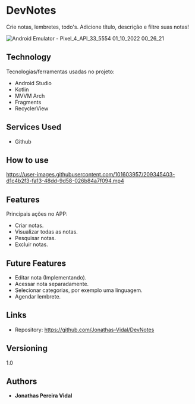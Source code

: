 # DevNotes
Crie notas, lembretes, todo's. Adicione título, descrição e filtre suas notas!

![Android Emulator - Pixel_4_API_33_5554 01_10_2022 00_26_21](https://user-images.githubusercontent.com/101603957/193385694-e42f1ab2-c6a4-4093-abc9-fdca8b757854.png)


## Technology 

Tecnologias/ferramentas usadas no projeto:

* Android Studio
* Kotlin
* MVVM Arch
* Fragments
* RecyclerView


## Services Used

* Github


## How to use


https://user-images.githubusercontent.com/101603957/209345403-d1c4b2f3-fa13-48dd-9d58-026b84a7f094.mp4



## Features

Principais ações no APP:
 - Criar notas.
 - Visualizar todas as notas.
 - Pesquisar notas.
 - Excluir notas.
 
 ## Future Features 
 - Editar nota (Implementando).
 - Acessar nota separadamente.
 - Selecionar categorias, por exemplo uma linguagem.
 - Agendar lembrete.


## Links
  - Repository: https://github.com/Jonathas-Vidal/DevNotes


  ## Versioning

  1.0


  ## Authors

  * **Jonathas Pereira Vidal** 
